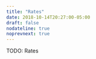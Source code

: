 ```yaml
---
title: "Rates"
date: 2018-10-14T20:27:00-05:00
draft: false
nodateline: true
noprevnext: true
---
```


TODO: Rates
